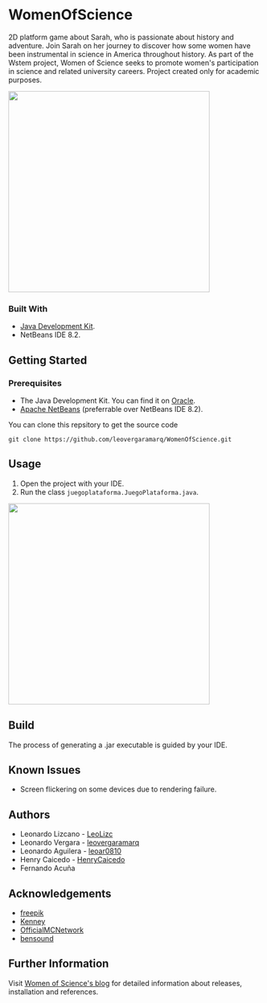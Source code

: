 # WomenOfScience
2D platform game about Sarah, who is passionate about history and adventure. Join Sarah on her journey to discover how some women have been instrumental in science in America throughout history. As part of the Wstem project, Women of Science seeks to promote women's participation in science and related university careers. Project created only for academic purposes.

<img src="https://user-images.githubusercontent.com/73978713/174461371-25dbfe69-5e9d-4baa-aed5-d41c9879d5c6.png" height="400">

### Built With

 - [Java Development Kit](https://www.oracle.com/java/technologies/downloads/).
 - NetBeans IDE 8.2.

## Getting Started
### Prerequisites

 - The Java Development Kit. You can find it on [Oracle](https://www.oracle.com/java/technologies/downloads/).
 - [Apache NetBeans](https://netbeans.apache.org) (preferrable over NetBeans IDE 8.2).

You can clone this repsitory to get the source code

    git clone https://github.com/leovergaramarq/WomenOfScience.git

## Usage

 1. Open the project with your IDE.
 2. Run the class `juegoplataforma.JuegoPlataforma.java`.
 <img src="https://user-images.githubusercontent.com/73978713/174461372-3269a9a8-460d-40da-9854-500bdd14697c.png" height="400">
 
## Build

The process of generating a .jar executable is guided by your IDE.

## Known Issues

 - Screen flickering on some devices due to rendering failure.

## Authors

 - Leonardo Lizcano - [LeoLizc](https://github.com/LeoLizc)
 - Leonardo Vergara - [leovergaramarq](https://github.com/leovergaramarq)
 - Leonardo Aguilera - [leoar0810](https://github.com/leoar0810)
 - Henry Caicedo - [HenryCaicedo](https://github.com/HenryCaicedo)
 - Fernando Acuña

## Acknowledgements

 - [freepik](https://freepik.com)
 - [Kenney](https://kenney.nl)
 - [OfficialMCNetwork](https://www.youtube.com/user/OfficialMCNetwork)
 - [bensound](https://www.bensound.com)

## Further Information
Visit [Women of Science's blog](https://wos-col.blogspot.com) for detailed information about releases, installation and references.

